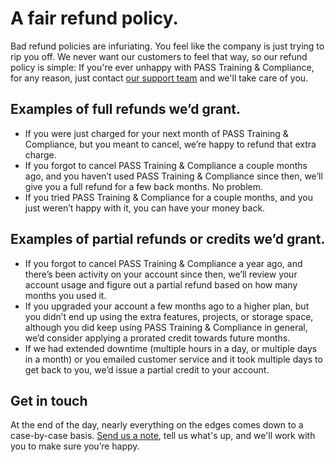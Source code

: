 [support]: https://passtesting.com/support

# A fair refund policy.

Bad refund policies are infuriating. You feel like the company is just trying to rip you off. We never want our customers to feel that way, so our refund policy is simple: If you're ever unhappy with PASS Training & Compliance, for any reason, just contact [our support team][support] and we'll take care of you.

## Examples of full refunds we&rsquo;d grant.

* If you were just charged for your next month of PASS Training & Compliance, but you meant to cancel, we&rsquo;re happy to refund that extra charge.
* If you forgot to cancel PASS Training & Compliance a couple months ago, and you haven&rsquo;t used PASS Training & Compliance since then, we&rsquo;ll give you a full refund for a few back months. No problem.
* If you tried PASS Training & Compliance for a couple months, and you just weren&rsquo;t happy with it, you can have your money back.

## Examples of partial refunds or credits we&rsquo;d grant.

* If you forgot to cancel PASS Training & Compliance a year ago, and there&rsquo;s been activity on your account since then, we&rsquo;ll review your account usage and figure out a partial refund based on how many months you used it.
* If you upgraded your account a few months ago to a higher plan, but you didn&rsquo;t end up using the extra features, projects, or storage space, although you did keep using PASS Training & Compliance in general, we&rsquo;d consider applying a prorated credit towards future months.
* If we had extended downtime (multiple hours in a day, or multiple days in a month) or you emailed customer service and it took multiple days to get back to you, we&rsquo;d issue a partial credit to your account.

## Get in touch

At the end of the day, nearly everything on the edges comes down to a case-by-case basis. [Send us a note][support], tell us what's up, and we'll work with you to make sure you&rsquo;re happy.
